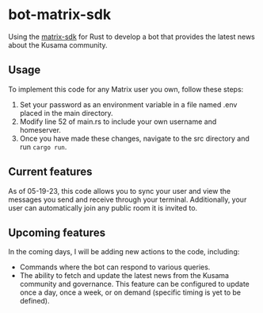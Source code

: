 # bot-matrix-sdk
Using the <a href="https://matrix-org.github.io/matrix-rust-sdk/matrix_sdk/index.html">matrix-sdk</a> for Rust to develop a bot that provides the latest news about the Kusama community.

## Usage
To implement this code for any Matrix user you own, follow these steps:
<ol>
  <li> Set your password as an environment variable in a file named .env placed in the main directory.</li>
  <li> Modify line 52 of main.rs to include your own username and homeserver.</li>
  <li>  Once you have made these changes, navigate to the src directory and run <code>cargo run</code>.</li>
</ol>

## Current features
As of 05-19-23, this code allows you to sync your user and view the messages you send and receive through your terminal. Additionally, your user can automatically join any public room it is invited to.

## Upcoming features
In the coming days, I will be adding new actions to the code, including:
<ul>
  <li> Commands where the bot can respond to various queries.</li>
  <li> The ability to fetch and update the latest news from the Kusama community and governance. This feature can be configured to update once a day, once a week, or on demand (specific timing is yet to be defined).</li>
</ul>


